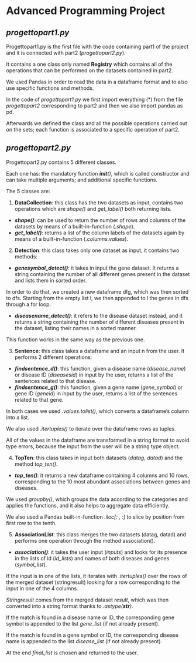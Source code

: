 # Advanced Programming Project
## *progettopart1.py*
Progettopart1.py is the first file with the code containing part1 of the project and it is connected with part2 (*progettopart2.py*).

It contains a one class only named **Registry** which contains all of the operations that can be performed on the datasets contained in part2.

We used Pandas in order to read the data in a dataframe format and to also use specific functions and methods.

In the code of *progettopart1.py* we first import everything (*) from the file *progettopart2* corresponding to part2 and then we also import pandas as pd. 

Afterwards we defined the class and all the possible operations carried out on the sets; each function is associated to a specific operation of part2.


## *progettopart2.py*
Progettopart2.py contains 5 different classes. 

Each one has: the mandatory function *__init__()*, which is called constructor and can take multiple arguments; and additional specific functions. 

The 5 classes are:

1. **DataCollection**: this class has the two datasets as input, contains two operations which are *shape()* and *get_label()* both returning lists.

- ***shape()***: can be used to return the number of rows and columns of the datasets by means of a built-in-function (*.shape*). 
- ***get_label()***: returns a list of the column labels of the datasets again by means of a built-in-function (*.columns.values*).

2. **Detection**: this class takes only one dataset as input, it contains two methods:

- ***genesymbol_detect()***: it takes in input the gene dataset. It returns a string containing the number of all different genes present in the dataset and lists them in sorted order. 

In order to do that, we created a new dataframe dfg, which was then sorted to dfs. Starting from the empty list l, we then appended to l the genes in dfs through a for loop.

- ***diseasename_detect()***: it refers to the disease dataset instead, and it returns a string containing the number of different diseases present in the dataset, listing their names in a sorted manner.

This function works in the same way as the previous one.

3. **Sentence**: this class takes a dataframe and an input n from the user. It performs 2 different operations:

- ***findsentence_d()***: this function, given a disease name (*disease_name*) or disease ID (*diseasesid*) in input by the user, returns a list of the sentences related to that disease.
- ***findsentence_g()***: this function, given a gene name (*gene_symbol*) or gene ID (*geneid*) in input by the user, returns a list of the sentences related to that gene. 

In both cases we used *.values.tolist()*, which converts a dataframe’s column into a list. 

We also used *.itertuples()* to iterate over the dataframe rows as tuples.

All of the values in the dataframe are transformed in a string format to avoid type errors, because the input from the user will be a string type object.

4. **TopTen**: this class takes in input both datasets (*datag*, *datad*) and the method *top_ten()*.

- ***top_ten()***: it returns a new dataframe containing 4 columns and 10 rows, corresponding to the 10 most abundant associations between genes and diseases.

We used *groupby()*, which groups the data according to the categories and applies the functions, and it also helps to aggregate data efficiently. 

We also used a Pandas built-in-function *.iloc[: , :]* to slice by position from first row to the tenth.

5. **AssociationList**: this class merges the two datasets (datag, datad) and performs one operation through the method association().

- ***association()***: it takes the user input (*inputs*) and looks for its presence in the lists of id (*id_lists*) and names of both diseases and genes (*symbol_list*).

If the input is in one of the lists, it iterates with *.itertuples()* over the rows of the merged dataset (stringresult) looking for a row corresponding to the input in one of the 4 columns. 

*Stringresult* comes from the merged dataset *result*, which was then converted into a string format thanks to *.astype(***str***)*.

If the match is found in a disease name or ID, the corresponding gene symbol is appended to the list *gene_list* (if not already present).

If the match is found in a gene symbol or ID, the corresponding disease name is appended to the list *disease_list* (if not already present). 

At the end *final_list* is chosen and returned to the user.


